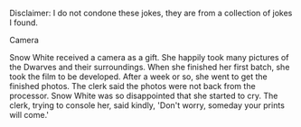 Disclaimer: I do not condone these jokes, they are from a collection of jokes I found.

Camera

Snow White received a camera as a gift. She happily took many pictures of the Dwarves and their surroundings. When she finished her first batch, she took the film to be developed. After a week or so, she went to get the finished photos. The clerk said the photos were not back from the processor. Snow White was so disappointed that she started to cry. The clerk, trying to console her, said kindly, 'Don't worry, someday your prints will come.'

